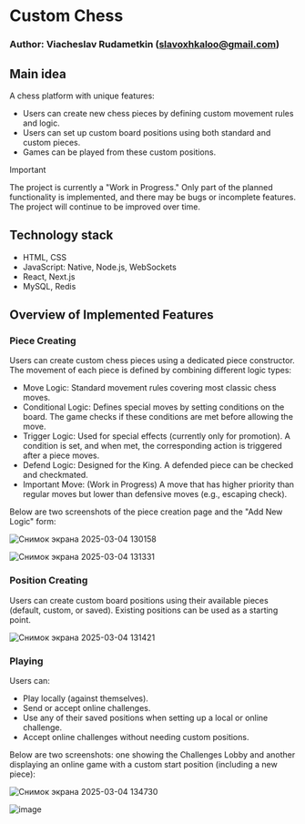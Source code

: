 # Custom Chess
### Author: Viacheslav Rudametkin (slavoxhkaloo@gmail.com)

## Main idea

A chess platform with unique features:
- Users can create new chess pieces by defining custom movement rules and logic.
- Users can set up custom board positions using both standard and custom pieces.
- Games can be played from these custom positions.

> [!IMPORTANT]
> The project is currently a "Work in Progress." Only part of the planned functionality is implemented, and there may be bugs or incomplete features. The project will continue to be improved over time.

## Technology stack
- HTML, CSS
- JavaScript: Native, Node.js, WebSockets
- React, Next.js
- MySQL, Redis

## Overview of Implemented Features
### Piece Creating

Users can create custom chess pieces using a dedicated piece constructor. The movement of each piece is defined by combining different logic types:
- Move Logic: Standard movement rules covering most classic chess moves.
- Conditional Logic: Defines special moves by setting conditions on the board. The game checks if these conditions are met before allowing the move.
- Trigger Logic: Used for special effects (currently only for promotion). A condition is set, and when met, the corresponding action is triggered after a piece moves.
- Defend Logic: Designed for the King. A defended piece can be checked and checkmated.
- Important Move: (Work in Progress) A move that has higher priority than regular moves but lower than defensive moves (e.g., escaping check).

Below are two screenshots of the piece creation page and the "Add New Logic" form:

![Снимок экрана 2025-03-04 130158](https://github.com/user-attachments/assets/c3d6df62-b8d8-4c2d-a85c-117190e5d72c)

![Снимок экрана 2025-03-04 131331](https://github.com/user-attachments/assets/2bdee4d6-9a5c-4887-a081-23f649b445e6)


### Position Creating

Users can create custom board positions using their available pieces (default, custom, or saved). Existing positions can be used as a starting point.

![Снимок экрана 2025-03-04 131421](https://github.com/user-attachments/assets/fd6c3635-ba9f-417a-b757-92348113f1b8)


### Playing

Users can:
- Play locally (against themselves).
- Send or accept online challenges.
- Use any of their saved positions when setting up a local or online challenge.
- Accept online challenges without needing custom positions.

Below are two screenshots: one showing the Challenges Lobby and another displaying an online game with a custom start position (including a new piece):

![Снимок экрана 2025-03-04 134730](https://github.com/user-attachments/assets/91c8a33a-5af7-41c8-986a-1a38324553d7)

![image](https://github.com/user-attachments/assets/da0e4c41-acb0-4923-980c-d04bc1232d10)


